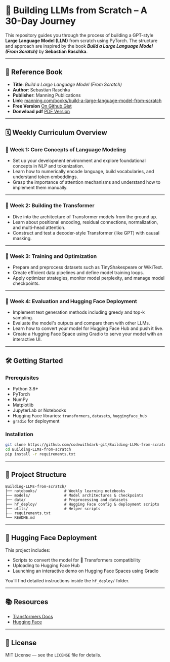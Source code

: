 # 🧠 Building LLMs from Scratch – A 30-Day Journey

This repository guides you through the process of building a GPT-style **Large Language Model (LLM)** from scratch using PyTorch. The structure and approach are inspired by the book ***Build a Large Language Model (From Scratch)*** by **Sebastian Raschka**.

---

## 📘 Reference Book

* **Title**: *Build a Large Language Model (From Scratch)*
* **Author**: Sebastian Raschka
* **Publisher**: Manning Publications
* **Link**: [manning.com/books/build-a-large-language-model-from-scratch](https://www.manning.com/books/build-a-large-language-model-from-scratch)
* **Free Version** [On Github Gist](https://gist.github.com/codewithdark-git/e204e6c06546f652e76ced9d479d914e)
* **Donwload pdf** [PDF Version]()
---

## 🗓️ Weekly Curriculum Overview

### 🔹 Week 1: Core Concepts of Language Modeling

* Set up your development environment and explore foundational concepts in NLP and tokenization.
* Learn how to numerically encode language, build vocabularies, and understand token embeddings.
* Grasp the importance of attention mechanisms and understand how to implement them manually.

---

### 🔹 Week 2: Building the Transformer

* Dive into the architecture of Transformer models from the ground up.
* Learn about positional encoding, residual connections, normalization, and multi-head attention.
* Construct and test a decoder-style Transformer (like GPT) with causal masking.

---

### 🔹 Week 3: Training and Optimization

* Prepare and preprocess datasets such as TinyShakespeare or WikiText.
* Create efficient data pipelines and define model training loops.
* Apply optimizer strategies, monitor model perplexity, and manage model checkpoints.

---

### 🔹 Week 4: Evaluation and Hugging Face Deployment

* Implement text generation methods including greedy and top-k sampling.
* Evaluate the model's outputs and compare them with other LLMs.
* Learn how to convert your model for Hugging Face Hub and push it live.
* Create a Hugging Face Space using Gradio to serve your model with an interactive UI.

---

## 🛠️ Getting Started

### Prerequisites

* Python 3.8+
* PyTorch
* NumPy
* Matplotlib
* JupyterLab or Notebooks
* Hugging Face libraries: `transformers`, `datasets`, `huggingface_hub`
* `gradio` for deployment

### Installation

```bash
git clone https://github.com/codewithdark-git/Building-LLMs-from-scratch.git
cd Building-LLMs-from-scratch
pip install -r requirements.txt
```

---

## 📁 Project Structure

```
Building-LLMs-from-scratch/
├── notebooks/            # Weekly learning notebooks
├── models/               # Model architectures & checkpoints
├── data/                 # Preprocessing and datasets
├── hf_deploy/            # Hugging Face config & deployment scripts
├── utils/                # Helper scripts
├── requirements.txt
└── README.md
```

---

## 🚀 Hugging Face Deployment

This project includes:

* Scripts to convert the model for 🤗 Transformers compatibility
* Uploading to Hugging Face Hub
* Launching an interactive demo on Hugging Face Spaces using Gradio

You’ll find detailed instructions inside the `hf_deploy/` folder.

---

## 📚 Resources

* [Transformers Docs](https://huggingface.co/docs/transformers)
* [Hugging Face](https://huggingface.co)

---

## 📄 License

MIT License — see the `LICENSE` file for details.
